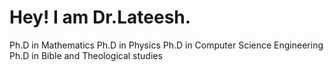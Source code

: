 # Hey! I am Dr.Lateesh.
Ph.D in Mathematics
Ph.D in Physics
Ph.D in Computer Science Engineering
Ph.D in Bible and Theological studies
